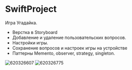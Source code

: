 # SwiftProject

Игра Угадайка.

- Верстка в Storyboard
- Добавление и удаление пользовательских вопросов.
- Настройки игры.
- Сохранение вопросов и настроек игры на устройстве
- Паттерны Memento, observer, strategy, singleton.

![620326607](https://user-images.githubusercontent.com/70037669/122759702-eb59d500-d2a2-11eb-9d72-e38ab54e080b.jpeg)
![620326775](https://user-images.githubusercontent.com/70037669/122759738-f4e33d00-d2a2-11eb-919a-4e47fe277b38.jpeg)
